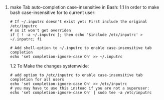 1. make Tab auto-completion case-insensitive in Bash:
    1.1 In order to make bash case-insensitive for to current user:
    ```
    # If ~/.inputrc doesn't exist yet: First include the original /etc/inputrc
    # so it won't get overriden
    if [ ! -a ~/.inputrc ]; then echo '$include /etc/inputrc' > ~/.inputrc; fi

    # Add shell-option to ~/.inputrc to enable case-insensitive tab completion
    echo 'set completion-ignore-case On' >> ~/.inputrc
    ```
    1.2 To Make the changes systemwide:
    ```
    # add option to /etc/inputrc to enable case-insensitive tab completion for all users
    echo 'set completion-ignore-case On' >> /etc/inputrc
    # you may have to use this instead if you are not a superuser:
    echo 'set completion-ignore-case On' | sudo tee -a /etc/inputrc
    ```
